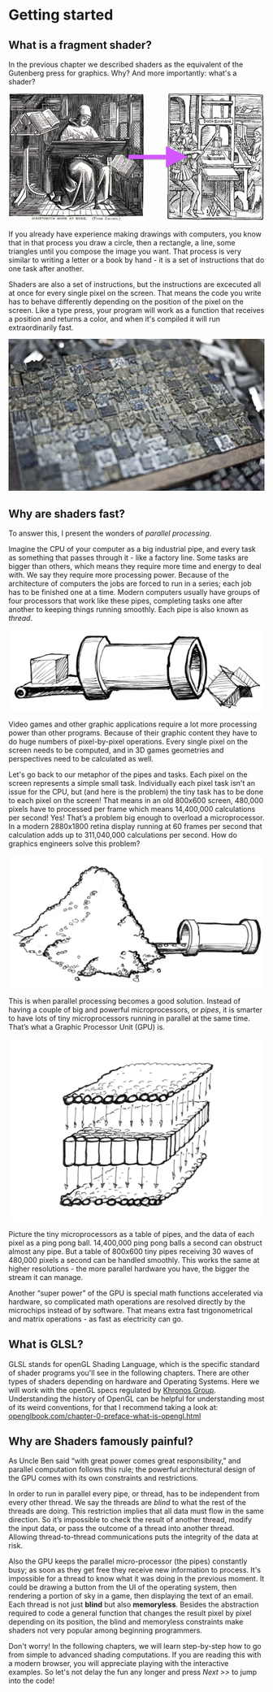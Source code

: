 # Getting started
## What is a fragment shader?

In the previous chapter we described shaders as the equivalent of the Gutenberg press for graphics. Why? And more importantly: what's a shader? 

![From Letter-by-Letter, Right: William Blades (1891). To Page-by-page, Left: Rolt-Wheeler (1920).](print.png)

If you already have experience making drawings with computers, you know that in that process you draw a circle, then a rectangle, a line, some triangles until you compose the image you want. That process is very similar to writing a letter or a book by hand - it is a set of instructions that do one task after another.

Shaders are also a set of instructions, but the instructions are excecuted all at once for every single pixel on the screen. That means the code you write has to behave differently depending on the position of the pixel on the screen. Like a type press, your program will work as a function that receives a position and returns a color, and when it's compiled it will run extraordinarily fast.

![Chinese movable type](typepress.jpg)

## Why are shaders fast?

To answer this, I present the wonders of *parallel processing*.

Imagine the CPU of your computer as a big industrial pipe, and every task as something that passes through it - like a factory line. Some tasks are bigger than others, which means they require more time and energy to deal with. We say they require more processing power. Because of the architecture of computers the jobs are forced to run in a series; each job has to be finished one at a time. Modern computers usually have groups of four processors that work like these pipes, completing tasks one after another to keeping things running smoothly. Each pipe is also known as *thread*.

![CPU](00.jpeg)

Video games and other graphic applications require a lot more processing power than other programs. Because of their graphic content they have to do huge numbers of pixel-by-pixel operations. Every single pixel on the screen needs to be computed, and in 3D games geometries and perspectives need to be calculated as well.

Let's go back to our metaphor of the pipes and tasks. Each pixel on the screen represents a simple small task. Individually each pixel task isn't an issue for the CPU, but (and here is the problem) the tiny task has to be done to each pixel on the screen! That means in an old 800x600 screen, 480,000 pixels have to processed per frame which means 14,400,000 calculations per second! Yes! That’s a problem big enough to overload a microprocessor. In a modern 2880x1800 retina display running at 60 frames per second that calculation adds up to 311,040,000 calculations per second. How do graphics engineers solve this problem?

![](03.jpeg)

This is when parallel processing becomes a good solution. Instead of having a couple of big and powerful microprocessors, or *pipes*, it is smarter to have lots of tiny microprocessors running in parallel at the same time. That’s what a Graphic Processor Unit (GPU) is.

![GPU](04.jpeg)

Picture the tiny microprocessors as a table of pipes, and the data of each pixel as a ping pong ball. 14,400,000 ping pong balls a second can obstruct almost any pipe. But a table of 800x600 tiny pipes receiving 30 waves of 480,000 pixels a second can be handled smoothly. This works the same at higher resolutions - the more parallel hardware you have, the bigger the stream it can manage.

Another “super power” of the GPU is special math functions accelerated via hardware, so complicated math operations are resolved directly by the microchips instead of by software. That means extra fast trigonometrical and matrix operations - as fast as electricity can go.

## What is GLSL? 

GLSL stands for openGL Shading Language, which is the specific standard of shader programs you'll see in the following chapters. There are other types of shaders depending on hardware and Operating Systems. Here we will work with the openGL specs regulated by [Khronos Group](https://www.khronos.org/opengl/). Understanding the history of OpenGL can be helpful for understanding most of its weird conventions, for that I recommend taking a look at: [openglbook.com/chapter-0-preface-what-is-opengl.html](http://openglbook.com/chapter-0-preface-what-is-opengl.html) 

## Why are Shaders famously painful?

As Uncle Ben said “with great power comes great responsibility,” and parallel computation follows this rule; the powerful architectural design of the GPU comes with its own constraints and restrictions. 

In order to run in parallel every pipe, or thread, has to be independent from every other thread. We say the threads are *blind* to what the rest of the threads are doing. This restriction implies that all data must flow in the same direction. So it’s impossible to check the result of another thread, modify the input data, or pass the outcome of a thread into another thread. Allowing thread-to-thread communications puts the integrity of the data at risk.

Also the GPU keeps the parallel micro-processor (the pipes) constantly busy; as soon as they get free they receive new information to process. It's impossible for a thread to know what it was doing in the previous moment. It could be drawing a button from the UI of the operating system, then rendering a portion of sky in a game, then displaying the text of an email. Each thread is not just **blind** but also **memoryless**. Besides the abstraction required to code a general function that changes the result pixel by pixel depending on its position, the blind and memoryless constraints make shaders not very popular among beginning programmers.

Don't worry! In the following chapters, we will learn step-by-step how to go from simple to advanced shading computations. If you are reading this with a modern browser, you will appreciate playing with the interactive examples. So let's not delay the fun any longer and press *Next >>* to jump into the code!